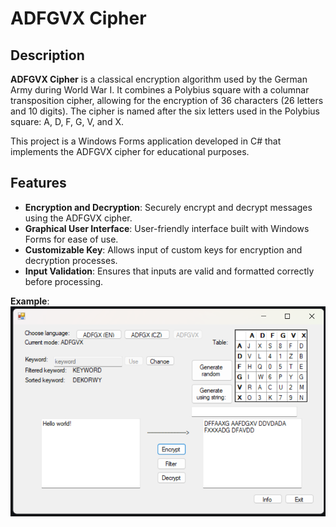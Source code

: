 # ADFGVX Cipher

## Description

**ADFGVX Cipher** is a classical encryption algorithm used by the German Army during World War I. It combines a Polybius square with a columnar transposition cipher, allowing for the encryption of 36 characters (26 letters and 10 digits). The cipher is named after the six letters used in the Polybius square: A, D, F, G, V, and X.

This project is a Windows Forms application developed in C# that implements the ADFGVX cipher for educational purposes.

## Features

- **Encryption and Decryption**: Securely encrypt and decrypt messages using the ADFGVX cipher.
- **Graphical User Interface**: User-friendly interface built with Windows Forms for ease of use.
- **Customizable Key**: Allows input of custom keys for encryption and decryption processes.
- **Input Validation**: Ensures that inputs are valid and formatted correctly before processing.

**Example**:
![example](/example.png)